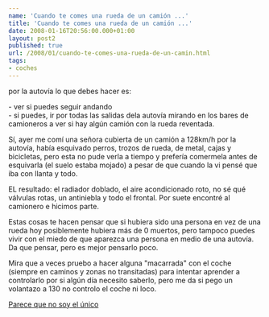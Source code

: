 ```yaml
---
name: 'Cuando te comes una rueda de un camión ...'
title: 'Cuando te comes una rueda de un camión ...'
date: 2008-01-16T20:56:00.000+01:00
layout: post2
published: true
url: /2008/01/cuando-te-comes-una-rueda-de-un-camin.html
tags: 
- coches
---
```


por la autovía lo que debes hacer es:  
  
\- ver si puedes seguir andando  
\- si puedes, ir por todas las salidas dela autovía mirando en los bares de camioneros a ver si hay algún camión con la rueda reventada.  
  
Sí, ayer me comí una señora cubierta de un camión a 128km/h por la autovía, había esquivado perros, trozos de rueda, de metal, cajas y bicicletas, pero esta no pude verla a tiempo y prefería comermela antes de esquivarla (el suelo estaba mojado) a pesar de que cuando la vi pensé que iba con llanta y todo.  
  
EL resultado: el radiador doblado, el aire acondicionado roto, no sé qué válvulas rotas, un antiniebla y todo el frontal. Por suete encontré al camionero e hicimos parte.  
  
Estas cosas te hacen pensar que si hubiera sido una persona en vez de una rueda hoy posiblemente hubiera más de 0 muertos, pero tampoco puedes vivir con el miedo de que aparezca una persona en medio de una autovía. Da que pensar, pero es mejor pensarlo poco.  
  
Mira que a veces pruebo a hacer alguna "macarrada" con el coche (siempre en caminos y zonas no transitadas) para intentar aprender a controlarlo por si algún día necesito saberlo, pero me da si pego un volantazo a 130 no controlo el coche ni loco.  
  
[Parece que no soy el único](http://grandesfile.blogspot.com/2007/02/comiendo-donuts-en-la-autopista.html)